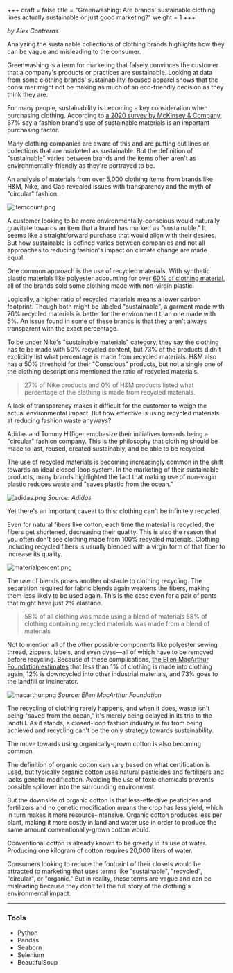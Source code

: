 +++
draft = false
title = "Greenwashing: Are brands' sustainable clothing lines actually sustainable or just good marketing?"
weight = 1
+++

*by Alex Contreras*

Analyzing the sustainable collections of clothing brands highlights how they can be vague and misleading to the consumer.

<!--more-->

Greenwashing is a term for marketing that falsely convinces the customer that a company's products or practices are sustainable. Looking at data from some clothing brands' sustainability-focused apparel shows that the consumer might not be making as much of an eco-friendly decision as they think they are.

For many people, sustainability is becoming a key consideration when purchasing clothing. According to [a 2020 survey by McKinsey & Company](https://www.mckinsey.com/industries/retail/our-insights/survey-consumer-sentiment-on-sustainability-in-fashion), 67% say a fashion brand's use of sustainable materials is an important purchasing factor.

Many clothing companies are aware of this and are putting out lines or collections that are marketed as sustainable. But the definition of "sustainable" varies between brands and the items often aren't as environmentally-friendly as they're portrayed to be.

An analysis of materials from over 5,000 clothing items from brands like H&M, Nike, and Gap revealed issues with transparency and the myth of "circular" fashion.

![itemcount.png](/img/portfolio/greenwashing/itemcount.png)

A customer looking to be more environmentally-conscious would naturally gravitate towards an item that a brand has marked as "sustainable." It seems like a straightforward purchase that would align with their desires. But how sustainable is defined varies between companies and not all approaches to reducing fashion's impact on climate change are made equal.

One common approach is the use of recycled materials. With synthetic plastic materials like polyester accounting for over [60% of clothing material](https://www.vox.com/the-goods/2018/9/19/17800654/clothes-plastic-pollution-polyester-washing-machine), all of the brands sold some clothing made with non-virgin plastic.

Logically, a higher ratio of recycled materials means a lower carbon footprint. Though both might be labeled "sustainable", a garment made with 70% recycled materials is better for the environment than one made with 5%. An issue found in some of these brands is that they aren't always transparent with the exact percentage.

To be under Nike's "sustainable materials" category, they say the clothing has to be made with 50% recycled content, but 73% of the products didn't explicitly list what percentage is made from recycled materials. H&M also has a 50% threshold for their "Conscious" products, but not a single one of the clothing descriptions mentioned the ratio of recycled materials.

> 27% of Nike products and 0% of H&M products listed what percentage of the clothing is made from recycled materials.

A lack of transparency makes it difficult for the customer to weigh the actual environmental impact. But how effective is using recycled materials at reducing fashion waste anyways?

Adidas and Tommy Hilfiger emphasize their initiatives towards being a "circular" fashion company. This is the philosophy that clothing should be made to last, reused, created sustainably, and be able to be recycled.

The use of recycled materials is becoming increasingly common in the shift towards an ideal closed-loop system. In the marketing of their sustainable products, many brands highlighted the fact that making use of non-virgin plastic reduces waste and "saves plastic from the ocean."

![adidas.png](/img/portfolio/greenwashing/adidas.png)
*Source: Adidas*

Yet there's an important caveat to this: clothing can't be infinitely recycled.

Even for natural fibers like cotton, each time the material is recycled, the fibers get shortened, decreasing their quality. This is also the reason that you often don't see clothing made from 100% recycled materials. Clothing including recycled fibers is usually blended with a virgin form of that fiber to increase its quality.

![materialpercent.png](/img/portfolio/greenwashing/materialpercent.png)

The use of blends poses another obstacle to clothing recycling. The separation required for fabric blends again weakens the fibers, making them less likely to be used again. This is the case even for a pair of pants that might have just 2% elastane.

>58% of all clothing was made using a blend of materials
> 58% of clothing containing recycled materials was made from a blend of materials

Not to mention all of the other possible components like polyester sewing thread, zippers, labels, and even dyes—all of which have to be removed before recycling. Because of these complications, [the Ellen MacArthur Foundation estimates](https://www.ellenmacarthurfoundation.org/assets/downloads/A-New-Textiles-Economy_Summary-of-Findings_Updated_1-12-17.pdf) that less than 1% of clothing is made into clothing again, 12% is downcycled into other industrial materials, and 73% goes to the landfill or incinerator.

![macarthur.png](/img/portfolio/greenwashing/macarthur.png)
*Source: Ellen MacArthur Foundation*

The recycling of clothing rarely happens, and when it does, waste isn't being "saved from the ocean," it's merely being delayed in its trip to the landfill. As it stands, a closed-loop fashion industry is far from being achieved and recycling can't be the only strategy towards sustainability. 

The move towards using organically-grown cotton is also becoming common. 

The definition of organic cotton can vary based on what certification is used, but typically organic cotton uses natural pesticides and fertilizers and lacks genetic modification. Avoiding the use of toxic chemicals prevents possible spillover into the surrounding environment.

But the downside of organic cotton is that less-effective pesticides and fertilizers and no genetic modification means the crop has less yield, which in turn makes it more resource-intensive. Organic cotton produces less per plant, making it more costly in land and water use in order to produce the same amount conventionally-grown cotton would.
 
Conventional cotton is already known to be greedy in its use of water. Producing one kilogram of cotton requires 20,000 liters of water.

Consumers looking to reduce the footprint of their closets would be attracted to marketing that uses terms like "sustainable", "recycled", "circular", or "organic." But in reality, these terms are vague and can be misleading because they don't tell the full story of the clothing's environmental impact.

---

### Tools

- Python
- Pandas
- Seaborn
- Selenium
- BeautifulSoup
